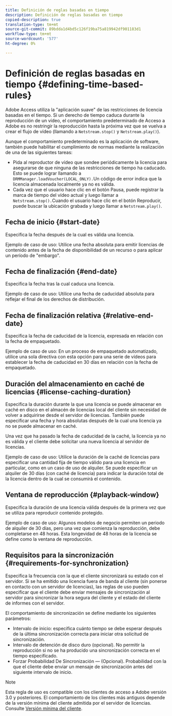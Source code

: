 ```yaml
---
title: Definición de reglas basadas en tiempo
description: Definición de reglas basadas en tiempo
copied-description: true
translation-type: tm+mt
source-git-commit: 89bdda1d4bd5c126f19ba75a819942df901183d1
workflow-type: tm+mt
source-wordcount: '577'
ht-degree: 0%

---
```



# Definición de reglas basadas en tiempo {#defining-time-based-rules}

Adobe Access utiliza la &quot;aplicación suave&quot; de las restricciones de licencia basadas en el tiempo. Si un derecho de tiempo caduca durante la reproducción de un vídeo, el comportamiento predeterminado de Acceso a Adobe es no restringir la reproducción hasta la próxima vez que se vuelva a crear el flujo de vídeo (llamando a `Netstream.stop()` y `Netstream.play()`).

Aunque el comportamiento predeterminado es la aplicación de software, también puede habilitar el cumplimiento de normas mediante la realización de una de las siguientes tareas:

* Pida al reproductor de vídeo que sondee periódicamente la licencia para asegurarse de que ninguna de las restricciones de tiempo ha caducado. Esto se puede lograr llamando a `DRMManager.loadVoucher(LOCAL_ONLY).`Un código de error indica que la licencia almacenada localmente ya no es válida.
* Cada vez que el usuario hace clic en el botón Pausa, puede registrar la marca de tiempo del vídeo actual y luego llamar a `Netstream.stop().`Cuando el usuario hace clic en el botón Reproducir, puede buscar la ubicación grabada y luego llamar a `Netstream.play()`.

## Fecha de inicio {#start-date}

Especifica la fecha después de la cual es válida una licencia.

Ejemplo de caso de uso: Utilice una fecha absoluta para emitir licencias de contenido antes de la fecha de disponibilidad de un recurso o para aplicar un período de &quot;embargo&quot;.

## Fecha de finalización {#end-date}

Especifica la fecha tras la cual caduca una licencia.

Ejemplo de caso de uso: Utilice una fecha de caducidad absoluta para reflejar el final de los derechos de distribución.

## Fecha de finalización relativa {#relative-end-date}

Especifica la fecha de caducidad de la licencia, expresada en relación con la fecha de empaquetado.

Ejemplo de caso de uso: En un proceso de empaquetado automatizado, utilice una sola directiva con esta opción para una serie de vídeos para establecer la fecha de caducidad en 30 días en relación con la fecha de empaquetado.

## Duración del almacenamiento en caché de licencias {#license-caching-duration}

Especifica la duración durante la que una licencia se puede almacenar en caché en disco en el almacén de licencias local del cliente sin necesidad de volver a adquirirse desde el servidor de licencias. También puede especificar una fecha y hora absolutas después de la cual una licencia ya no se puede almacenar en caché.

Una vez que ha pasado la fecha de caducidad de la caché, la licencia ya no es válida y el cliente debe solicitar una nueva licencia al servidor de licencias.

Ejemplo de caso de uso: Utilice la duración de la caché de licencias para especificar una cantidad fija de tiempo válido para una licencia en particular, como en un caso de uso de alquiler. Se puede especificar un alquiler de 30 días (con caché de licencia) para indicar la duración total de la licencia dentro de la cual se consumirá el contenido.

## Ventana de reproducción {#playback-window}

Especifica la duración de una licencia válida después de la primera vez que se utiliza para reproducir contenido protegido.

Ejemplo de caso de uso: Algunos modelos de negocio permiten un periodo de alquiler de 30 días, pero una vez que comienza la reproducción, debe completarse en 48 horas. Esta longevidad de 48 horas de la licencia se define como la ventana de reproducción.

## Requisitos para la sincronización {#requirements-for-synchronization}

Especifica la frecuencia con la que el cliente sincronizará su estado con el servidor. Si se ha emitido una licencia fuera de banda al cliente (sin ponerse en contacto con un servidor de licencias), las reglas de uso pueden especificar que el cliente debe enviar mensajes de sincronización al servidor para sincronizar la hora segura del cliente y el estado del cliente de informes con el servidor.

El comportamiento de sincronización se define mediante los siguientes parámetros:

* Intervalo de inicio: especifica cuánto tiempo se debe esperar después de la última sincronización correcta para iniciar otra solicitud de sincronización.
* Intervalo de detención de disco duro (opcional). No permitir la reproducción si no se ha producido una sincronización correcta en el tiempo especificado.
* Forzar Probabilidad De Sincronización — (Opcional). Probabilidad con la que el cliente debe enviar un mensaje de sincronización antes del siguiente intervalo de inicio.

>[!NOTE]
>
>Esta regla de uso es compatible con los clientes de acceso a Adobe versión 3.0 y posteriores. El comportamiento de los clientes más antiguos depende de la versión mínima del cliente admitida por el servidor de licencias. Consulte [Versión mínima del cliente](../../../../aaxs-protecting-content/content-implementing-the-license-server/content-handling-license-reqs/content-minimum-client-version.md).